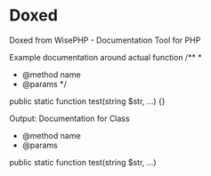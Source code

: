 # Doxed
Doxed from WisePHP - Documentation Tool for PHP

Example documentation around actual function
/**
 *
 * @method name
 * @params
 */
 
public static function test(string $str, ...)
{}

Output:
Documentation for Class
* @method name
* @params

public static function test(string $str, ...)

